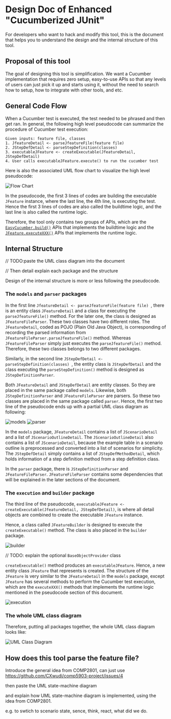 # Design Doc of Enhanced "Cucumberized JUnit"

For developers who want to hack and modify this tool,
this is the document that helps you to understand the design and the internal structure of this tool.

## Proposal of this tool

The goal of designing this tool is simplification. We want a Cucumber implementation that requires zero setup,
easy-to-use APIs so that any levels of users can just pick it up and starts using it, without the need to search how to
setup, how to integrate with other tools, and etc.

## General Code Flow

When a Cucumber test is executed, the test needed to be phrased and then get ran. In general, the following high level
pseudocode can summarize the procedure of Cucumber test execution:

```
Given inputs: feature file, classes 
1. JfeatureDetail <- parseJfeatureFile(feature file) 
2. JStepDefDetail <- parseStepDefinition(classes) 
3. executableJFeature <- createExecutable(JfeatureDetail, JStepDefDetail)
4. User calls executableJFeature.execute() to run the cucumber test
```

Here is also the associated UML flow chart to visualize the high level pseudocode:

![Flow Chart](images/5903%20diagram-Overall%20Flow.drawio.png)

In the pseudocode, the first 3 lines of codes are building the executable `JFeature` instance, where the last line, the
4th line, is executing the test. Hence the first 3 lines of codes are also called the buildtime logic, and the last line
is also called the runtime logic.

Therefore, the tool only contains two groups of APIs, which are
the [`EasyCucumber.build()`](../src/main/java/scs/comp5903/cucumber/EasyCucumber.java) APIs that implements the
buildtime logic and the [`JFeature.executeXXX()`](../src/main/java/scs/comp5903/cucumber/execution/JFeature.java) APIs
that implements the runtime logic.

## Internal Structure

// TODO:paste the UML class diagram into the document

// Then detail explain each package and the structure

Design of the internal structure is more or less following the pseudocode.

### The `models` and `parser` packages

In the first line `JfeatureDetail <- parseJfeatureFile(feature file) `, there is an entity class `JFeatureDetail` and a
class for executing the `parseJfeatureFile()` method. For the later one, the class is designed as `JFeatureFileParser`.
These two classes have two different roles. The `JFeatureDetail`, coded as POJO (Plain Old Java Object), is
corresponding of recording the parsed information from `JFeatureFileParser.parseJfeatureFile()` method.
Whereas `JFeatureFileParser` simply just executes the `parseJfeatureFile()` method. Therefore, these two classes belongs
to two different packages.

Similarly, in the second line `JStepDefDetail <- parseStepDefinition(classes) `, the entity class is `JStepDefDetail`
and the class executing the `parseStepDefinition()` method is designed as `JStepDefinitionParser`.

Both `JFeatureDetail` and `JStepDefDetail` are entity classes. So they are placed in the same package called `models`.
Likewise, both `JStepDefinitionParser` and `JFeatureFileParser` are parsers. So these two classes are placed in the same
package called `parser`. Hence, the first two line of the pseudocode ends up with a partial UML class diagram as
following:

![models](./images/5903%20diagram-UML%20Class%20Diagram.drawio-models.png)
![parser](./images/5903%20diagram-UML%20Class%20Diagram.drawio-parser.png)

In the `models` package, `JFeatureDetail`
contains a list of `JScenarioDetail` and a list of `JScenarioOutlineDetail`.
The `JScenarioOutlineDetail` also contains a list of `JScenarioDetail`,
because the example table in a scenario outline is
preprocessed and converted into a list of scenarios for simplicity.
The `JStepDefDetail` simply contains a list of `JStepDefMethodDetail`,
which holds information of a step definition method from a step definition class.

In the `parser` package, there is `JStepDefinitionParser` and `JFeatureFileParser`.
`JFeatureFileParser` contains some dependencies that will be explained in the later sections of the document.

### The `execution` and `builder` package

The third line of the pseudocode, `executableJFeature <- createExecutable(JfeatureDetail, JStepDefDetail)`, is where all
detail objects are combined to create the executable `JFeature` instance.

Hence, a class called `JFeatureBuilder` is designed to execute the `createExecutable()` method.
The class is also placed in the `builder` package.

![builder](./images/5903%20diagram-UML%20Class%20Diagram.drawio-builder.png)

// TODO: explain the optional `BaseObjectProvider` class

`createExecutable()` method produces an `executableJFeature`.
Hence, a new entity class `JFeature` that represents is created.
The structure of the `JFeature` is very similar to the `JFeatureDetail` in the `models` package, except `JFeature` has
several methods to perform the Cucumber test execution,
which are the `executeXXX()` methods that implements the runtime logic mentioned in the pseudocode section of this
document.

![execution](./images/5903%20diagram-UML%20Class%20Diagram.drawio-execution.png)

### The whole UML class diagram

Therefore, putting all packages together, the whole UML class diagram looks like:

![UML Class Diagram](./images/5903%20diagram-UML%20Class%20Diagram.drawio.png)

## How does this tool parse the feature file?

Introduce the general idea from COMP2801, can just use https://github.com/CXwudi/comp5903-project/issues/4

then paste the UML state-machine diagram

and explain how UML state-machine diagram is implemented, using the idea from COMP2801.

e.g. to swtich to scenario state, sence, think, react, what did we do.
